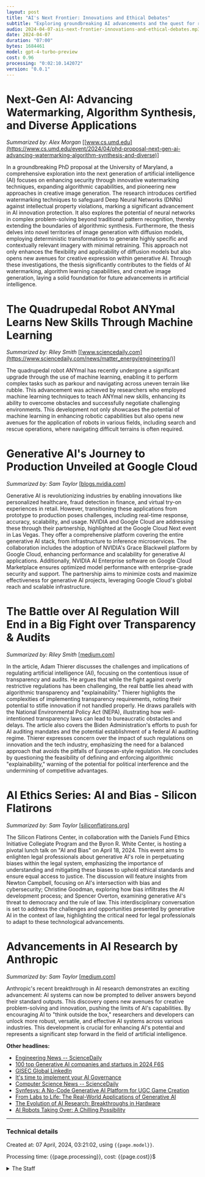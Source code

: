 ```yaml
---
layout: post
title: "AI's Next Frontier: Innovations and Ethical Debates"
subtitle: "Exploring groundbreaking AI advancements and the quest for responsible use"
audio: 2024-04-07-ais-next-frontier-innovations-and-ethical-debates.mp3
date: 2024-04-07
duration: "07:00"
bytes: 1684461
model: gpt-4-turbo-preview
cost: 0.96
processing: "0:02:10.142072"
version: "0.0.1"
---
```


# Next-Gen AI: Advancing Watermarking, Algorithm Synthesis, and Diverse Applications
_Summarized by: Alex Morgan_ [[www.cs.umd.edu](https://www.cs.umd.edu/event/2024/04/phd-proposal-next-gen-ai-advancing-watermarking-algorithm-synthesis-and-diverse)]

In a groundbreaking PhD proposal at the University of Maryland, a comprehensive exploration into the next generation of artificial intelligence (AI) focuses on enhancing security through innovative watermarking techniques, expanding algorithmic capabilities, and pioneering new approaches in creative image generation. The research introduces certified watermarking techniques to safeguard Deep Neural Networks (DNNs) against intellectual property violations, marking a significant advancement in AI innovation protection. It also explores the potential of neural networks in complex problem-solving beyond traditional pattern recognition, thereby extending the boundaries of algorithmic synthesis. Furthermore, the thesis delves into novel territories of image generation with diffusion models, employing deterministic transformations to generate highly specific and contextually relevant imagery with minimal retraining. This approach not only enhances the flexibility and applicability of diffusion models but also opens new avenues for creative expression within generative AI. Through these investigations, the thesis significantly contributes to the fields of AI watermarking, algorithm learning capabilities, and creative image generation, laying a solid foundation for future advancements in artificial intelligence.

# The Quadrupedal Robot ANYmal Learns New Skills Through Machine Learning
_Summarized by: Riley Smith_ [[www.sciencedaily.com](https://www.sciencedaily.com/news/matter_energy/engineering/)]

The quadrupedal robot ANYmal has recently undergone a significant upgrade through the use of machine learning, enabling it to perform complex tasks such as parkour and navigating across uneven terrain like rubble. This advancement was achieved by researchers who employed machine learning techniques to teach ANYmal new skills, enhancing its ability to overcome obstacles and successfully negotiate challenging environments. This development not only showcases the potential of machine learning in enhancing robotic capabilities but also opens new avenues for the application of robots in various fields, including search and rescue operations, where navigating difficult terrains is often required.

# Generative AI's Journey to Production Unveiled at Google Cloud
_Summarized by: Sam Taylor_ [[blogs.nvidia.com](https://blogs.nvidia.com/blog/generative-ai-production-google-cloud-next/)]

Generative AI is revolutionizing industries by enabling innovations like personalized healthcare, fraud detection in finance, and virtual try-on experiences in retail. However, transitioning these applications from prototype to production poses challenges, including real-time response, accuracy, scalability, and usage. NVIDIA and Google Cloud are addressing these through their partnership, highlighted at the Google Cloud Next event in Las Vegas. They offer a comprehensive platform covering the entire generative AI stack, from infrastructure to inference microservices. The collaboration includes the adoption of NVIDIA's Grace Blackwell platform by Google Cloud, enhancing performance and scalability for generative AI applications. Additionally, NVIDIA AI Enterprise software on Google Cloud Marketplace ensures optimized model performance with enterprise-grade security and support. The partnership aims to minimize costs and maximize effectiveness for generative AI projects, leveraging Google Cloud's global reach and scalable infrastructure.

# The Battle over AI Regulation Will End in a Big Fight over Transparency & Audits
_Summarized by: Riley Smith_ [[medium.com](https://medium.com/@AdamThierer/the-battle-over-ai-regulation-will-end-in-a-big-fight-over-transparency-audits-69007e9cd6c8)]

In the article, Adam Thierer discusses the challenges and implications of regulating artificial intelligence (AI), focusing on the contentious issue of transparency and audits. He argues that while the fight against overly restrictive regulations has been challenging, the real battle lies ahead with algorithmic transparency and "explainability." Thierer highlights the complexities of implementing transparency requirements, noting their potential to stifle innovation if not handled properly. He draws parallels with the National Environmental Policy Act (NEPA), illustrating how well-intentioned transparency laws can lead to bureaucratic obstacles and delays. The article also covers the Biden Administration's efforts to push for AI auditing mandates and the potential establishment of a federal AI auditing regime. Thierer expresses concern over the impact of such regulations on innovation and the tech industry, emphasizing the need for a balanced approach that avoids the pitfalls of European-style regulation. He concludes by questioning the feasibility of defining and enforcing algorithmic "explainability," warning of the potential for political interference and the undermining of competitive advantages.

# AI Ethics Series: AI and Bias - Silicon Flatirons
_Summarized by: Sam Taylor_ [[siliconflatirons.org](https://siliconflatirons.org/events/ai-ethics-series-ai-and-bias-2024-04-18/)]

The Silicon Flatirons Center, in collaboration with the Daniels Fund Ethics Initiative Collegiate Program and the Byron R. White Center, is hosting a pivotal lunch talk on "AI and Bias" on April 18, 2024. This event aims to enlighten legal professionals about generative AI's role in perpetuating biases within the legal system, emphasizing the importance of understanding and mitigating these biases to uphold ethical standards and ensure equal access to justice. The discussion will feature insights from Newton Campbell, focusing on AI's intersection with bias and cybersecurity; Christine Goodman, exploring how bias infiltrates the AI development process; and Spencer Overton, examining generative AI's threat to democracy and the rule of law. This interdisciplinary conversation is set to address the challenges and opportunities presented by generative AI in the context of law, highlighting the critical need for legal professionals to adapt to these technological advancements.

# Advancements in AI Research by Anthropic
_Summarized by: Sam Taylor_ [[medium.com](https://medium.com/@singhleena0007/top-8-ai-updates-of-last-week-b9dcc3e5e866)]

Anthropic's recent breakthrough in AI research demonstrates an exciting advancement: AI systems can now be prompted to deliver answers beyond their standard outputs. This discovery opens new avenues for creative problem-solving and innovation, pushing the limits of AI's capabilities. By encouraging AI to "think outside the box," researchers and developers can unlock more robust, versatile, and effective AI systems across various industries. This development is crucial for enhancing AI's potential and represents a significant step forward in the field of artificial intelligence.

**Other headlines:**
* [Engineering News -- ScienceDaily](https://www.sciencedaily.com/news/matter_energy/engineering/)
* [100 top Generative AI companies and startups in 2024 F6S](https://www.f6s.com/companies/generative-ai/mo)
* [GISEC Global LinkedIn](https://www.linkedin.com/company/gisec-global?trk=public_post_share-update_actor-image)
* [It's time to implement your AI Governance](https://www.linkedin.com/pulse/its-time-implement-your-ai-governance-pascal-bouquet-egx6e)
* [Computer Science News -- ScienceDaily](https://www.sciencedaily.com/news/computers_math/computer_science/)
* [Synfesys: A No-Code Generative AI Platform for UGC Game Creation](https://www.f6s.com/companies/generative-ai/mo)
* [From Labs to Life: The Real-World Applications of Generative AI](https://medium.com/@wasimahmadchishtiasi/from-labs-to-life-the-real-world-applications-of-generative-ai-0dfece63bb78)
* [The Evolution of AI Research: Breakthroughs in Hardware](https://www.linkedin.com/pulse/evolution-ai-research-shaik-arif-yc9dc)
* [AI Robots Taking Over: A Chilling Possibility](https://www.linkedin.com/pulse/ai-robots-taking-over-chilling-possibility-stephen-fahey-rnrte)

---
### Technical details
Created at: 07 April, 2024, 03:21:02, using `{{page.model}}`.

Processing time: {{page.processing}}, cost: {{page.cost}}$
<details>
<summary>The Staff</summary>
<div markdown="1">
Editor: Ava Richardson

```
You are a visionary leader with a keen eye for emerging trends in technology and AI. Your background in software development and AI research gives you a unique perspective on the industry, allowing you to curate content that is both technically insightful and forward-thinking. You excel at identifying groundbreaking stories and have a knack for inspiring your team to explore complex topics. Your editorial direction is innovative, aiming to educate and challenge your readers while staying ahead of the curve.
```

Jordan Hayes:

```
{'Background': "With a Master's degree in Computer Science and a passion for machine learning, you've always been at the forefront of AI research. Your ability to demystify complex concepts and present them in an engaging manner makes you an invaluable asset to our team.", 'Strengths': "Your analytical skills are unmatched, and you have a knack for predicting trends before they hit the mainstream. Your writing is clear, concise, and always backed by thorough research. You're not just a reporter; you're a storyteller who brings the future of AI to life for our readers.", 'Focus Areas': "We're counting on you to dive deep into the latest advancements in AI and machine learning. From breakthroughs in natural language processing to the ethical implications of AI in society, your articles will illuminate the cutting edges of technology."}
```

Alex Morgan:

```
{'Background': "As a former software developer turned tech journalist, you bring a unique perspective to our team. Your hands-on experience in developing applications across various platforms gives you an insider's view of the tech industry.", 'Strengths': 'Your ability to translate technical jargon into accessible language is unparalleled. You have a keen eye for detail and a gift for uncovering stories that others might overlook. Your curiosity drives you to explore every angle, making your articles a must-read for anyone interested in the inner workings of tech.', 'Focus Areas': 'Your mission is to cover the latest software development trends, from emerging programming languages to innovative development tools and methodologies. Your insights will help our readers stay ahead of the curve in a rapidly evolving landscape.'}
```

Sam Taylor:

```
{'Background': "With a background in data science and a passion for storytelling, you've carved out a niche for yourself as a leading voice in tech journalism. Your ability to sift through data and extract meaningful insights sets you apart.", 'Strengths': "You have a talent for making complex data understandable and engaging for a broad audience. Your articles are not just informative; they're compelling narratives that draw readers in and keep them hooked. Your investigative skills are top-notch, allowing you to uncover stories hidden in plain sight.", 'Focus Areas': "We're looking to you to shed light on the impact of big data and analytics on various industries. From healthcare to finance, your articles will explore how data-driven decisions are shaping the future of business and society."}
```

Riley Smith:

```
{'Background': "As an expert in cybersecurity with a flair for writing, you've become a go-to source for insights into the digital threats facing our world today. Your deep understanding of security protocols and threat landscapes enables you to provide valuable advice to our readers.", 'Strengths': 'Your writing combines technical expertise with a sense of urgency, making complex cybersecurity issues accessible and compelling. You have a unique ability to anticipate security trends and offer preventative strategies that our readers can apply in their own lives.', 'Focus Areas': 'Your focus will be on the latest cybersecurity threats and defenses. From emerging malware to innovative protection techniques, your articles will equip our readers with the knowledge they need to stay safe in an increasingly digital world.'}
```
</div>
</details>
